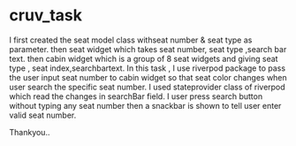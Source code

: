 # cruv_task
I first created the seat model class withseat number & seat type as parameter.
then seat widget which takes seat number, seat type ,search bar text.
then cabin widget which is a group of 8 seat widgets and giving seat type , seat index,searchbartext.
In this task , I use riverpod package to pass the user input seat number to cabin widget  so that seat color changes when user search the specific seat number.
I used stateprovider class of riverpod which read the changes in searchBar field.
I user press search button without typing any seat number then a snackbar is shown to tell user enter valid seat number.

Thankyou..
